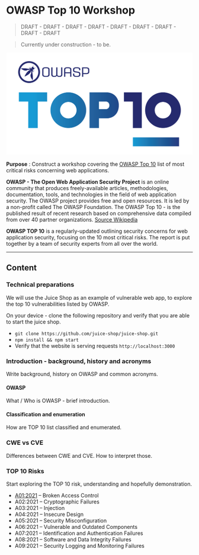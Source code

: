 # OWASP Top 10 Workshop

> DRAFT - DRAFT - DRAFT - DRAFT - DRAFT - DRAFT - DRAFT - DRAFT - DRAFT

> Currently under construction - to be.

![TOP10](./resources/images/top10logo.png)

**Purpose** : Construct a workshop covering the [OWASP Top 10](https://owasp.org/Top10/) 
list of most critical risks concerning web applications.

**OWASP - The Open Web Application Security Project** is an online community
that produces freely-available articles, methodologies, documentation, tools,
and technologies in the field of web application security. The OWASP project
provides free and open resources. It is led by a non-profit called The OWASP
Foundation. The OWASP Top 10 - is the published result of recent research
based on comprehensive data compiled from over 40 partner organizations.
[Source Wikipedia](https://en.wikipedia.org/wiki/OWASP)

**OWASP TOP 10** is a regularly-updated outlining security concerns for web
application security, focusing on the 10 most critical risks. The report is put
together by a team of security experts from all over the world.

---

## Content

### Technical preparations

We will use the Juice Shop as an example of vulnerable web app, to explore
the top 10 vulnerabilities listed by OWASP.

On your device - clone the following repository and verify that you are able
to start the juice shop.

- `git clone https://github.com/juice-shop/juice-shop.git`
- `npm install && npm start`
- Verify that the website is serving requests `http://localhost:3000`

### Introduction - background, history and acronyms

Write background, history on OWASP and common acronyms.

#### OWASP

What / Who is OWASP - brief introduction.

#### Classification and enumeration 

How are TOP 10 list classified and enumerated.

### CWE vs CVE

Differences between CWE and CVE. How to interpret those.

### TOP 10 Risks

Start exploring the TOP 10 risk, understanding and hopefully demonstration.

- [A01:2021](./a01/README.md) – Broken Access Control
- A02:2021 – Cryptographic Failures
- A03:2021 – Injection
- A04:2021 – Insecure Design
- A05:2021 – Security Misconfiguration
- A06:2021 – Vulnerable and Outdated Components
- A07:2021 – Identification and Authentication Failures
- A08:2021 – Software and Data Integrity Failures
- A09:2021 – Security Logging and Monitoring Failures
